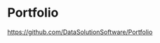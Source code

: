 # Portfolio

https://github.com/DataSolutionSoftware/Portfolio   

    
  
 
 
    
 
  
 
   
   
  
 
 

